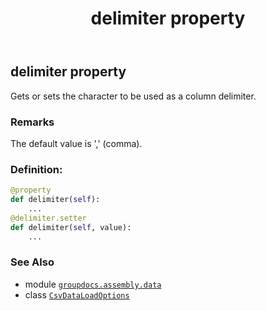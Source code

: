 ﻿---
title: delimiter property
second_title: GroupDocs.Assembly for Python via .NET API References
description: 
type: docs
url: /python-net/groupdocs.assembly.data/csvdataloadoptions/delimiter/
is_root: false
weight: 40
---

## delimiter property


Gets or sets the character to be used as a column delimiter.

### Remarks 


The default value is ',' (comma).
### Definition:
```python
@property
def delimiter(self):
    ...
@delimiter.setter
def delimiter(self, value):
    ...
```

### See Also
* module [`groupdocs.assembly.data`](../../)
* class [`CsvDataLoadOptions`](/assembly/python-net/groupdocs.assembly.data/csvdataloadoptions)
